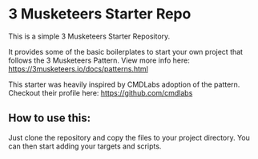 # 3 Musketeers Starter Repo
This is a simple 3 Musketeers Starter Repository. 

It provides some of the basic boilerplates to start your own project that follows the 3 Musketeers Pattern. View more info here: https://3musketeers.io/docs/patterns.html

This starter was heavily inspired by CMDLabs adoption of the pattern. 
Checkout their profile here: https://github.com/cmdlabs


## How to use this:

Just clone the repository and copy the files to your project directory.
You can then start adding your targets and scripts.